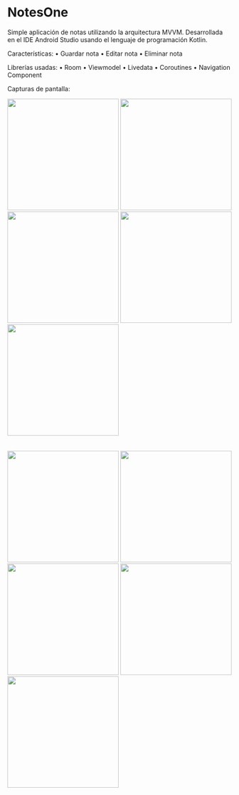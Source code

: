 # NotesOne
Simple aplicación de notas utilizando la arquitectura MVVM. Desarrollada en el IDE Android Studio usando el lenguaje de programación Kotlin.

Características:
• Guardar nota
• Editar nota
• Eliminar nota

Librerías usadas:
• Room
• Viewmodel
• Livedata
• Coroutines
• Navigation Component

Capturas de pantalla:

<div class="row">
      <img src="https://media-exp1.licdn.com/dms/image/C5622AQFNuTv8xFLcvA/feedshare-shrink_1280/0/1633719084944?e=1636588800&v=beta&t=uo5h1FU_z6TCvW_zHRNUu0OyM4uyVGDUKh6iAixo9FQ" width="250">
      <img src="https://media-exp1.licdn.com/dms/image/C5622AQGRniuL81m4ow/feedshare-shrink_1280/0/1633719084856?e=1636588800&v=beta&t=xgavvFAz-BQhSwFaEDOII-1T7cn2xLeEHiyKTAm8JBE" width="250">     
      <img src="https://media-exp1.licdn.com/dms/image/C5622AQFD7FkJoaLy4Q/feedshare-shrink_1280/0/1633719084783?e=1636588800&v=beta&t=NdIF-L9PkPNp9HbjY4KVnFeZGG8mGSFUQW-JU5vIscA" width="250">
      <img src="https://media-exp1.licdn.com/dms/image/C5622AQFSsmJFS9t7MQ/feedshare-shrink_1280/0/1633719084892?e=1636588800&v=beta&t=Gdc5WR1EB0EMo73H0ttO33sCz38pQM4HHIP9UdT6qcc" width="250">     
      <img src="https://media-exp1.licdn.com/dms/image/C5622AQEU_v4plmOvGQ/feedshare-shrink_1280/0/1633719084876?e=1636588800&v=beta&t=Vo14g_dNVcmaLfMyjuxb48ZsX2PN-zsIfBznErusOcc" width="250">
</div>

<br>
<br>

<div class="row">
      <img src="https://media-exp1.licdn.com/dms/image/C5622AQGHq4FhlsRwIA/feedshare-shrink_1280/0/1633719084776?e=1636588800&v=beta&t=wcWJlQpVqUl3ZtBf8WSWD4tXl-x8vqN-jqvZBg3JL1g" width="250">
      <img src="https://media-exp1.licdn.com/dms/image/C5622AQEa73EjvzI7Ew/feedshare-shrink_1280/0/1633719084910?e=1636588800&v=beta&t=TL51Ei491vgs1rUwBZPrCiH76j5VQFkh-DRwMhRZn6s" width="250">     
      <img src="https://media-exp1.licdn.com/dms/image/C5622AQG3XnrP7vmmAQ/feedshare-shrink_1280/0/1633719084838?e=1636588800&v=beta&t=QS75oWHgH298t8BZKEtRkxT1XzyaI8371wICFIDMeDQ" width="250">
      <img src="https://media-exp1.licdn.com/dms/image/C5622AQEK0Sm0-tOAkw/feedshare-shrink_1280/0/1633719084893?e=1636588800&v=beta&t=-xwAuYtPO_zvd2nYYT7d9LunnZkUJUMwuX6kyu38qRk" width="250">     
      <img src="https://media-exp1.licdn.com/dms/image/C5622AQFPlHVbqL-p7A/feedshare-shrink_1280/0/1633719098746?e=1636588800&v=beta&t=LQjZU3HxT8Q1_jVT9Q77Hds6AvIGOMdR_BXYMUUx858" width="250">
</div>
